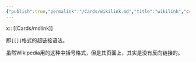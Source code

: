 ```yaml
---
{"publish":true,"permalink":"/Cards/wikilink.md","title":"wikilink","created":"2022-08-10","modified":"2025-07-09","published":"2025-07-09T18:14:40.880+08:00","cssclasses":""}
---
```



x:: [[Cards/mdlink]]

即`[[]]`格式的超链接语法。

虽然Wikipedia用的这种中括号格式，但是其页面上，其实是没有反向链接的。

